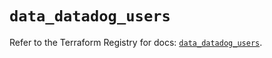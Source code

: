 # `data_datadog_users`

Refer to the Terraform Registry for docs: [`data_datadog_users`](https://registry.terraform.io/providers/datadog/datadog/3.42.0/docs/data-sources/users).
